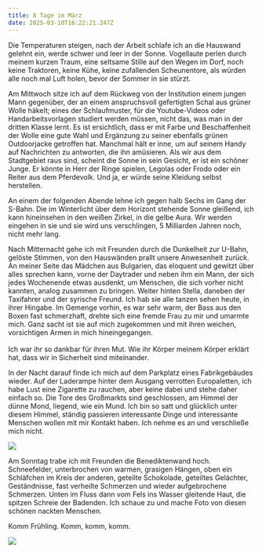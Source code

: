 ```yaml
---
title: 8 Tage im März
date: 2025-03-10T16:22:21.247Z
---
```

Die Temperaturen steigen, nach der Arbeit schlafe ich an die Hauswand gelehnt ein, werde schwer und leer in der Sonne. Vogellaute perlen durch meinem kurzen Traum, eine seltsame Stille auf den Wegen im Dorf, noch keine Traktoren, keine Kühe, keine zufallenden Scheunentore, als würden alle noch mal Luft holen, bevor der Sommer in sie stürzt.

Am Mittwoch sitze ich auf dem Rückweg von der Institution einem jungen Mann gegenüber, der an einem anspruchsvoll gefertigten Schal aus grüner Wolle häkelt; eines der Schlaufmuster, für die Youtube-Videos oder Handarbeitsvorlagen studiert werden müssen, nicht das, was man in der dritten Klasse lernt. Es ist ersichtlich, dass er mit Farbe und Beschaffenheit der Wolle eine gute Wahl und Ergänzung zu seiner ebenfalls grünen Outdoorjacke getroffen hat. Manchmal hält er inne, um auf seinem Handy auf Nachrichten zu antworten, die ihn amüsieren. Als wir aus dem Stadtgebiet raus sind, scheint die Sonne in sein Gesicht, er ist ein schöner Junge. Er könnte in Herr der Ringe spielen, Legolas oder Frodo oder ein Reiter aus dem Pferdevolk. Und ja, er würde seine Kleidung selbst herstellen.

An einem der folgenden Abende lehne ich gegen halb Sechs im Gang der S-Bahn. Die im Winterlicht über dem Horizont stehende Sonne gleißend, ich kann hineinsehen in den weißen Zirkel, in die gelbe Aura. Wir werden eingehen in sie und sie wird uns verschlingen, 5 Milliarden Jahren noch, nicht mehr lang.

Nach Mitternacht gehe ich mit Freunden durch die Dunkelheit zur U-Bahn, gelöste Stimmen, von den Hauswänden prallt unsere Anwesenheit zurück. An meiner Seite das Mädchen aus Bulgarien, das eloquent und gewitzt über alles sprechen kann, vorne der Daytrader und neben ihm ein Mann, der sich jedes Wochenende etwas ausdenkt, um Menschen, die sich vorher nicht kannten, analog zusammen zu bringen. Weiter hinten Stella, daneben der Taxifahrer und der syrische Freund. Ich hab sie alle tanzen sehen heute, in ihrer Hingabe. Im Gemenge vorhin, es war sehr warm, der Bass aus den Boxen fast schmerzhaft, drehte sich eine fremde Frau zu mir und umarmte mich. Ganz sacht ist sie auf mich zugekommen und mit ihren weichen, vorsichtigen Armen in mich hineingegangen.\
\
Ich war ihr so dankbar für ihren Mut. Wie ihr Körper meinem Körper erklärt hat, dass wir in Sicherheit sind miteinander.

In der Nacht darauf finde ich mich auf dem Parkplatz eines Fabrikgebäudes wieder. Auf der Laderampe hinter dem Ausgang verrotten Europaletten, ich habe Lust eine Zigarette zu rauchen, aber keine dabei und stehe daher einfach so. Die Tore des Großmarkts sind geschlossen, am Himmel der dünne Mond, liegend, wie ein Mund. Ich bin so satt und glücklich unter diesem Himmel, ständig passieren interessante Dinge und interessante Menschen wollen mit mir Kontakt haben. Ich nehme es an und verschließe mich nicht.

![](/uploads/8-tage-im-märz-1.jpg)

Am Sonntag trabe ich mit Freunden die Benediktenwand hoch. Schneefelder, unterbrochen von warmen, grasigen Hängen, oben ein Schläfchen im Kreis der anderen, geteilte Schokolade, geteiltes Gelächter, Geständnisse, fast verheilte Schmerzen und wieder aufgebrochene Schmerzen. Unten im Fluss dann vom Fels ins Wasser gleitende Haut, die spitzen Schreie der Badenden. Ich schaue zu und mache Foto von diesen schönen nackten Menschen.

Komm Frühling. Komm, komm, komm.

![](/uploads/hände.jpg)